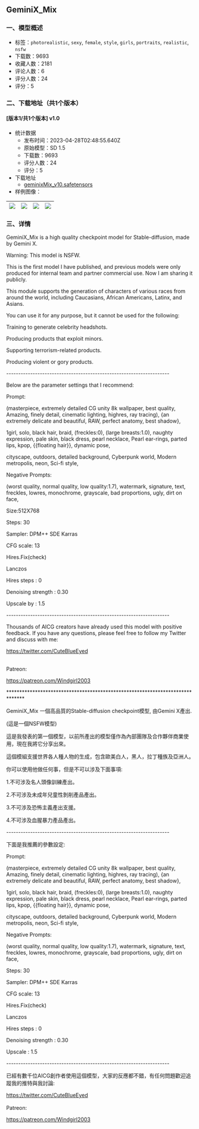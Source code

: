 ## GeminiX_Mix
### 一、模型概述

- 标签：`photorealistic`, `sexy`, `female`, `style`, `girls`, `portraits`, `realistic`, `nsfw`
- 下载数：9693
- 收藏人数：2181
- 评论人数：6
- 评分人数：24
- 评分：5

### 二、下载地址（共1个版本）

#### [版本1/共1个版本] v1.0

- 统计数据
  - 发布时间：2023-04-28T02:48:55.640Z
  - 原始模型：SD 1.5
  - 下载数：9693
  - 评分人数：24
  - 评分：5
- 下载地址
  - [geminixMix_v10.safetensors](https://civitai.com/api/download/models/57002)
- 样例图像：

| <img src="https://image.civitai.com/xG1nkqKTMzGDvpLrqFT7WA/131f954c-593b-4d88-6e40-5ad500f77700/width=450/623671.jpeg" /> | <img src="https://image.civitai.com/xG1nkqKTMzGDvpLrqFT7WA/d5ce8d9c-918e-4c40-47f1-12549a5cbf00/width=450/631882.jpeg" /> | <img src="https://image.civitai.com/xG1nkqKTMzGDvpLrqFT7WA/b67ac91e-f429-469e-aa00-5e2674a2e000/width=450/634432.jpeg" /> | <img src="https://image.civitai.com/xG1nkqKTMzGDvpLrqFT7WA/603c9633-4b6f-4344-ace8-2a09f9f76a00/width=450/622623.jpeg" /> |
| ---- | ---- | ---- | ---- |


### 三、详情
<p>GeminiX_Mix is a high quality checkpoint model for Stable-diffusion, made by Gemini X.</p><p>Warning: This model is NSFW.</p><p>This is the first model I have published, and previous models were only produced for internal team and partner commercial use. Now I am sharing it publicly.</p><p>This module supports the generation of characters of various races from around the world, including Caucasians, African Americans, Latinx, and Asians.</p><p>You can use it for any purpose, but it cannot be used for the following:</p><p>Training to generate celebrity headshots.</p><p>Producing products that exploit minors.</p><p>Supporting terrorism-related products.</p><p>Producing violent or gory products.</p><p>--------------------------------------------------------------------</p><p>Below are the parameter settings that I recommend:</p><p>Prompt:</p><p>(masterpiece, extremely detailed CG unity 8k wallpaper, best quality, Amazing, finely detail, cinematic lighting, highres, ray tracing), {an extremely delicate and beautiful, RAW, perfect anatomy, best shadow},</p><p>1girl, solo, black hair, braid, (freckles:0), (large breasts:1.0), naughty expression, pale skin, black dress, pearl necklace, Pearl ear-rings, parted lips, kpop, {{floating hair}}, dynamic pose,</p><p>cityscape, outdoors, detailed background, Cyberpunk world, Modern metropolis, neon, Sci-fi style,</p><p>Negative Prompts:</p><p>(worst quality, normal quality, low quality:1.7), watermark, signature, text, freckles, lowres, monochrome, grayscale, bad proportions, ugly, dirt on face,</p><p>Size:512X768</p><p>Steps: 30</p><p>Sampler: DPM++ SDE Karras</p><p>CFG scale: 13</p><p>Hires.Fix(check)</p><p>Lanczos</p><p>Hires steps : 0</p><p>Denoising strength : 0.30</p><p>Upscale by : 1.5</p><p>--------------------------------------------------------------------</p><p></p><p>Thousands of AICG creators have already used this model with positive feedback. If you have any questions, please feel free to follow my Twitter and discuss with me:</p><p><a target="_blank" rel="ugc" href="https://twitter.com/CuteBlueEyed">https://twitter.com/CuteBlueEyed</a></p><p><br />Patreon:</p><p><a target="_blank" rel="ugc" href="https://patreon.com/Windgirl2003">https://patreon.com/Windgirl2003</a><br /></p><p>******************************************************************************</p><p>GeminiX_Mix 一個高品質的Stable-diffusion checkpoint模型, 由Gemini X產出.</p><p>(這是一個NSFW模型)</p><p>這是我發表的第一個模型，以前所產出的模型僅作為內部團隊及合作夥伴商業使用，現在我將它分享出來。</p><p>這個模組支援世界各人種人物的生成，包含歐美白人，黑人，拉丁種族及亞洲人。</p><p>你可以使用他做任何事，但是不可以涉及下面事項:</p><p>1.不可涉及名人頭像訓練產出。</p><p>2.不可涉及未成年兒童性剝削產品產出。</p><p>3.不可涉及恐怖主義產出支援。</p><p>4.不可涉及血腥暴力產品產出。</p><p>--------------------------------------------------------------------</p><p>下面是我推薦的參數設定:</p><p>Prompt:</p><p>(masterpiece, extremely detailed CG unity 8k wallpaper, best quality, Amazing, finely detail, cinematic lighting, highres, ray tracing), {an extremely delicate and beautiful, RAW, perfect anatomy, best shadow},</p><p>1girl, solo, black hair, braid, (freckles:0), (large breasts:1.0), naughty expression, pale skin, black dress, pearl necklace, Pearl ear-rings, parted lips, kpop, {{floating hair}}, dynamic pose,</p><p>cityscape, outdoors, detailed background, Cyberpunk world, Modern metropolis, neon, Sci-fi style,</p><p>Negative Prompts:</p><p>(worst quality, normal quality, low quality:1.7), watermark, signature, text, freckles, lowres, monochrome, grayscale, bad proportions, ugly, dirt on face,</p><p>Steps: 30</p><p>Sampler: DPM++ SDE Karras</p><p>CFG scale: 13</p><p>Hires.Fix(check)</p><p>Lanczos</p><p>Hires steps : 0</p><p>Denoising strength : 0.30</p><p>Upscale : 1.5</p><p>--------------------------------------------------------------------</p><p></p><p>已經有數千位AICG創作者使用這個模型，大家的反應都不錯，有任何問題歡迎追蹤我的推特與我討論:</p><p><a target="_blank" rel="ugc" href="https://twitter.com/CuteBlueEyed">https://twitter.com/CuteBlueEyed</a><br /><br />Patreon:</p><p><a target="_blank" rel="ugc" href="https://patreon.com/Windgirl2003">https://patreon.com/Windgirl2003</a></p>